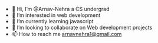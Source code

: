 - 👋 Hi, I’m @Arnav-Nehra a CS undergrad
- 👀 I’m interested in web development
- 🌱 I’m currently learning javascript
- 💞️ I’m looking to collaborate on Web development projects
- 📫 How to reach me arnavnehra1@gmail.com

<!---
Arnav-Nehra/Arnav-Nehra is a ✨ special ✨ repository because its `README.md` (this file) appears on your GitHub profile.
You can click the Preview link to take a look at your changes.
--->
